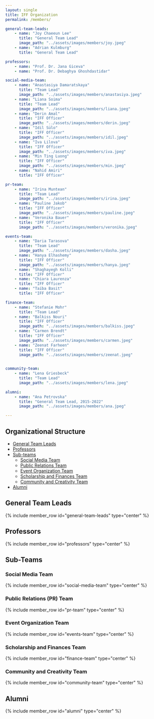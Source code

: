 ```yaml
---
layout: single
title: IFF Organization
permalink: /members/

general-team-leads:
    - name: "Joy Chaeeun Lee"
      title: "General Team Lead"
      image_path: "../assets/images/members/joy.jpeg"
    - name: "Adrian Kulmburg"
      title: "General Team Lead"

professors:
    - name: "Prof. Dr. Jana Giceva"
    - name: "Prof. Dr. Debaghya Ghoshdastidar"

social-media-team:
    - name: "Anastasiya Damaratskaya"
      title: "Team Lead"
      image_path: "../assets/images/members/anastasiya.jpeg"
    - name: "Liana Soima"
      title: "Team Lead"
      image_path: "../assets/images/members/liana.jpeg"
    - name: "Derin Amal"
      title: "IFF Officer"
      image_path: "../assets/images/members/derin.jpeg"
    - name: "Idil Sülo"
      title: "IFF Officer"
      image_path: "../assets/images/members/idil.jpeg"
    - name: "Iva Lilova"
      title: "IFF Officer"
      image_path: "../assets/images/members/iva.jpeg"
    - name: "Min Ting Luong"
      title: "IFF Officer"
      image_path: "../assets/images/members/min.jpeg"
    - name: "Nahid Amiri"
      title: "IFF Officer"

pr-team:
    - name: "Irina Muntean"
      title: "Team Lead"
      image_path: "../assets/images/members/irina.jpeg"
    - name: "Pauline Jakob"
      title: "IFF Officer"
      image_path: "../assets/images/members/pauline.jpeg"
    - name: "Veronika Bauer"
      title: "IFF Officer"
      image_path: "../assets/images/members/veronika.jpeg"

events-team:
    - name: "Daria Tarasova"
      title: "Team Lead"
      image_path: "../assets/images/members/dasha.jpeg"
    - name: "Hanya Elhashemy"
      title: "IFF Officer"
      image_path: "../assets/images/members/hanya.jpeg"
    - name: "Shaghayegh Kolli"
      title: "IFF Officer"
    - name: "Chiara Laurenza"
      title: "IFF Officer"
    - name: "Taiba Basit"
      title: "IFF Officer"

finance-team:
    - name: "Stefanie Mohr"
      title: "Team Lead"
    - name: "Balkiss Nouri"
      title: "IFF Officer"
      image_path: "../assets/images/members/balkiss.jpeg"
    - name: "Carmen Brendt"
      title: "IFF Officer"
      image_path: "../assets/images/members/carmen.jpeg"
    - name: "Zeenat Farheen"
      title: "IFF Officer"
      image_path: "../assets/images/members/zeenat.jpeg"
    

community-team:
    - name: "Lena Griesbeck"
      title: "Team Lead"
      image_path: "../assets/images/members/lena.jpeg"

alumni:
    - name: "Ana Petrovska"
      title: "General Team Lead, 2015-2022"
      image_path: "../assets/images/members/ana.jpeg"

---
```


## Organizational Structure

* [General Team Leads](#general-team-leads)
* [Professors](#professors)
* [Sub-teams](#sub-teams)
    * [Social Media Team](#social-media-team)
    * [Public Relations Team](#public-relations-team)
    * [Event Organization Team](#event-organization-team)
    * [Scholarship and Finances Team](#scholarship-and-finances-team)
    * [Community and Creativity Team](#community-and-creativity-team)
* [Alumni](#past-members)



## General Team Leads

{% include member_row id="general-team-leads" type="center" %}

## Professors

{% include member_row id="professors" type="center" %}

## Sub-Teams


### Social Media Team

{% include member_row id="social-media-team" type="center" %}

### Public Relations (PR) Team

{% include member_row id="pr-team" type="center" %}

### Event Organization Team

{% include member_row id="events-team" type="center" %}

### Scholarship and Finances Team

{% include member_row id="finance-team" type="center" %}

### Community and Creativity Team

{% include member_row id="community-team" type="center" %}

## Alumni

{% include member_row id="alumni" type="center" %}